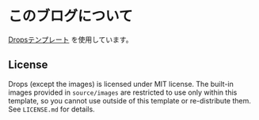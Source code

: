 # このブログについて

[Dropsテンプレート](https://github.com/5t111111/middleman-blog-drops-template) を使用しています。

## License

Drops (except the images) is licensed under MIT license.
The built-in images provided in `source/images` are restricted to use only within this template, so you cannot use outside of this template or re-distribute them.
See `LICENSE.md` for details.

